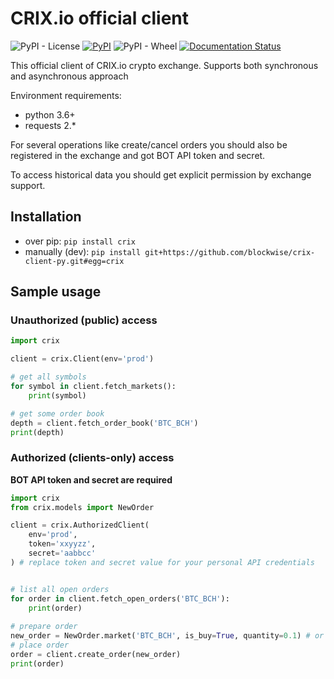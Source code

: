 # CRIX.io official client
![PyPI - License](https://img.shields.io/pypi/l/crix.svg)
[![PyPI](https://img.shields.io/pypi/v/crix.svg)](https://pypi.org/project/crix/)
![PyPI - Wheel](https://img.shields.io/pypi/wheel/crix.svg)
[![Documentation Status](https://readthedocs.org/projects/crix/badge/?version=latest)](https://crix.readthedocs.io/en/latest/?badge=latest)

This official client of CRIX.io crypto exchange. Supports both synchronous and asynchronous approach

Environment requirements:

* python 3.6+
* requests 2.* 

For several operations like create/cancel orders you should
also be registered in the exchange and got BOT API token and secret.

To access historical data you should get explicit permission by exchange support.

## Installation

* over pip: `pip install crix`
* manually (dev): `pip install git+https://github.com/blockwise/crix-client-py.git#egg=crix`

## Sample usage


### Unauthorized (public) access


```python
import crix

client = crix.Client(env='prod')

# get all symbols
for symbol in client.fetch_markets():
    print(symbol)

# get some order book
depth = client.fetch_order_book('BTC_BCH')
print(depth)
```


### Authorized (clients-only) access

**BOT API token and secret are required**



```python
import crix
from crix.models import NewOrder

client = crix.AuthorizedClient(
    env='prod',
    token='xxyyzz',
    secret='aabbcc'
) # replace token and secret value for your personal API credentials


# list all open orders
for order in client.fetch_open_orders('BTC_BCH'):
    print(order)
    
# prepare order
new_order = NewOrder.market('BTC_BCH', is_buy=True, quantity=0.1) # or use NewOrder constructor
# place order
order = client.create_order(new_order)
print(order)
```
